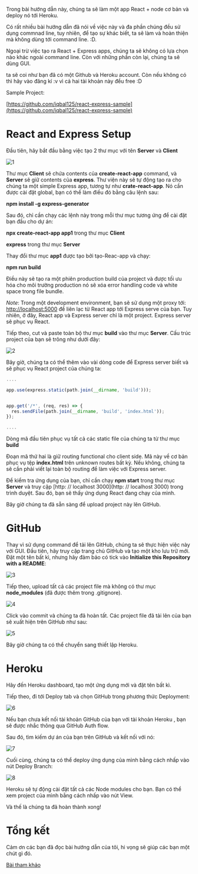 Trong bài hướng dẫn này, chúng ta sẽ làm một app React + node cơ bản và deploy nó tới Heroku.


Có rất nhiều bài hướng dẫn đã nói về việc này và đa phần chúng đều sử dụng commnad line, tuy nhiên, để tạo sự khác biết, ta sẽ làm và hoàn thiện mà không dùng tới command line. :D.

Ngoại trừ việc tạo ra React + Express apps, chúng ta sẽ không có lựa chọn nào khác ngoài command line. Còn với những phần còn lại, chúng ta sẽ dùng GUI.

ta sẽ coi như bạn đã có một Github và Heroku account. Còn nếu không có thì hãy vào đăng kí :v vì cả hai tài khoản này đều free :D

Sample Project:

[https://github.com/iqbal125/react-express-sample](https://github.com/iqbal125/react-express-sample)

# React and Express Setup

Đầu tiên, hãy bắt đầu bằng việc tạo 2 thư mục với tên **Server** và **Client**

![1](https://images.viblo.asia/1f9dd6a1-acba-4765-b6b9-2e8c461161dc.png)

Thư mục **Client** sẽ chứa contents của **create-react-app** command, và **Server** sẽ giữ contents của **express**. Thư viện này sẽ tự động tạo ra cho chúng ta một simple Express app, tương tự như **crate-react-app**. Nó cần được cài đặt global, bạn có thể làm điều đó bằng câu lệnh sau:

**npm install -g express-generator**

Sau đó, chỉ cần chạy các lệnh này trong mỗi thư mục tương ứng để cài đặt bạn đầu cho dự án:

**npx create-react-app app1** trong thư mục **Client**

**express** trong thư mục **Server** 

Thay đổi thư mục **app1** được tạo bởi tạo-Reac-app và chạy:

**npm run build**

Điều này sẽ tạo ra một phiên production build của project  và được tối ưu hóa cho môi trường production nó sẽ xóa error handling code và white space trong file bundle.

*Note*: Trong một development environment, bạn sẽ sử dụng một proxy tới:             [http://localhost:5000](http://localhost:5000) để liên lạc từ React app tới Express serve của bạn. Tuy nhiên, ở đây, React app và Express server chỉ là một project. Express server sẽ phục vụ React.

Tiếp theo, cut và paste toàn bộ thư mục **build** vào thư mục **Server**. Cấu trúc project của bạn sẽ trông như dưới đây:

![2](https://images.viblo.asia/7e614638-bbb2-4d62-8d03-03709230c687.png)

Bây giờ, chúng ta có thể thêm vào vài dòng code để Express server biết và sẽ phục vụ React project của chúng ta:

```javaScript
....

app.use(express.static(path.join(__dirname, 'build')));


app.get('/*', (req, res) => {
  res.sendFile(path.join(__dirname, 'build', 'index.html'));
});

....
```

Dòng mã đầu tiên phục vụ tất cả các static file của chúng ta từ thư mục **build**

Đoạn mã thứ hai là giữ routing functional cho client side. Mã này về cơ bản phục vụ tệp **index.html** trên  unknown routes bất kỳ. Nếu không, chúng ta sẽ cần phải viết lại toàn bộ routing để làm việc với Express server.

Để kiểm tra ứng dụng của bạn, chỉ cần chạy **npm start** trong thư mục **Server** và truy cập [http: // localhost 3000](http: // localhost 3000) trong trình duyệt. Sau đó, bạn sẽ thấy ứng dụng React đang chạy của mình.

Bây giờ chúng ta đã sẵn sàng để upload project này lên GitHub.


# GitHub

Thay vì sử dụng command để tải lên GitHub, chúng ta sẽ thực hiện việc này với GUI.
Đầu tiên, hãy truy cập trang chủ GitHub và tạo một kho lưu trữ mới. Đặt một tên bất kì, nhưng hãy đảm bảo có tick vào **Initialize this Repository with a README**:

![3](https://images.viblo.asia/7001e7d4-1516-419a-89e8-fdbd378031d3.png)

Tiếp theo, upload tất cả các project file mà không có thư mục **node_modules** (đã được thêm trong .gitignore).

![4](https://images.viblo.asia/6bc5289f-dcb9-4f4e-88cc-a35ee0a0f4c6.png)

Click  vào commit và chúng ta đã hoàn tất. Các project file đã tải lên của bạn sẽ xuất hiện trên GitHub như sau:

![5](https://images.viblo.asia/7fe5d353-ec76-4344-99de-a4b8ccaf6985.png)

Bây giờ chúng ta có thể chuyển sang thiết lập Heroku.

# Heroku

Hãy đến Heroku dashboard, tạo một ứng dụng mới và đặt tên bất kì.

Tiếp theo, đi tới Deploy tab và chọn GitHub trong phương thức Deployment:

![6](https://images.viblo.asia/f2802666-0247-434c-ae03-8c7379c4d829.png)

Nếu bạn chưa kết nối tài khoản GitHub của bạn với tài khoản Heroku , bạn sẽ được nhắc thông qua GitHub Auth flow.

Sau đó, tìm kiếm dự án của bạn trên GitHub và kết nối với nó:

![7](https://images.viblo.asia/46ae0f10-a464-460f-88a8-d3a625a47ffa.png)

Cuối cùng, chúng ta có thể deploy ứng dụng của mình bằng cách nhấp vào nút Deploy Branch:

![8](https://images.viblo.asia/0bd1e103-3748-47dc-8cf9-a94d5d7eb6c7.png)

Heroku sẽ tự động cài đặt tất cả các Node modules cho bạn. Bạn có thể xem project của mình bằng cách nhấp vào nút View.

Và thế là chúng ta đã hoàn thành xong! 

# Tổng kết

Cảm ơn các bạn đã đọc bài hướng dẫn của tôi, hi vọng sẽ giúp các bạn một chút gì đó.

[Bài tham khảo](https://www.freecodecamp.org/news/deploy-a-react-node-app-to/?fbclid=IwAR2EXiPUjtizjAkKJ8TB2xEaVoLlyETXXHWNxduMXC2Db7Cqp5UawI4xgfs)